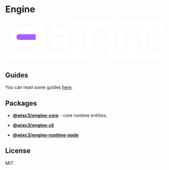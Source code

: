 # Engine

![Engine logo](./guides/static/img/logo_dark.svg)

## Guides

You can read some guides [here](https://wixplosives.github.io/engine/guides/).

## Packages

- **[@wixc3/engine-core](https://github.com/wixplosives/engine/tree/main/packages/core)** - core runtime entities.

- **[@wixc3/engine-cli](https://github.com/wixplosives/engine/tree/main/packages/engine-cli)**

- **[@wixc3/engine-runtime-node](https://github.com/wixplosives/engine/tree/main/packages/runtime-node)**

## License

MIT
